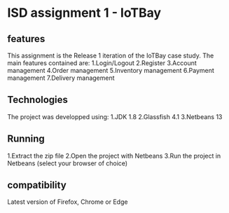 # ISD assignment 1 - IoTBay

## features
This assignment is the Release 1 iteration of the IoTBay case study. The main features contained are:
1.Login/Logout
2.Register
3.Account management
4.Order management
5.Inventory management
6.Payment management
7.Delivery management

## Technologies
The project was developped using:
1.JDK 1.8
2.Glassfish 4.1
3.Netbeans 13

## Running
1.Extract the zip file
2.Open the project with Netbeans
3.Run the project in Netbeans (select your browser of choice)

## compatibility
Latest version of Firefox, Chrome or Edge
 
